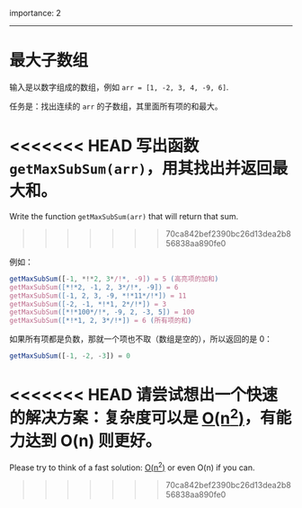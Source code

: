 importance: 2

---

# 最大子数组

输入是以数字组成的数组，例如 `arr = [1, -2, 3, 4, -9, 6]`.

任务是：找出连续的 `arr` 的子数组，其里面所有项的和最大。

<<<<<<< HEAD
写出函数 `getMaxSubSum(arr)`，用其找出并返回最大和。
=======
Write the function `getMaxSubSum(arr)` that will return that sum.
>>>>>>> 70ca842bef2390bc26d13dea2b856838aa890fe0

例如：

```js
getMaxSubSum([-1, *!*2, 3*/!*, -9]) = 5 (高亮项的加和)
getMaxSubSum([*!*2, -1, 2, 3*/!*, -9]) = 6
getMaxSubSum([-1, 2, 3, -9, *!*11*/!*]) = 11
getMaxSubSum([-2, -1, *!*1, 2*/!*]) = 3
getMaxSubSum([*!*100*/!*, -9, 2, -3, 5]) = 100
getMaxSubSum([*!*1, 2, 3*/!*]) = 6 (所有项的和)
```

如果所有项都是负数，那就一个项也不取（数组是空的），所以返回的是 0：

```js
getMaxSubSum([-1, -2, -3]) = 0
```

<<<<<<< HEAD
请尝试想出一个快速的解决方案：复杂度可以是 [O(n<sup>2</sup>)](https://en.wikipedia.org/wiki/Big_O_notation)，有能力达到 O(n) 则更好。
=======
Please try to think of a fast solution: [O(n<sup>2</sup>)](https://en.wikipedia.org/wiki/Big_O_notation) or even O(n) if you can.
>>>>>>> 70ca842bef2390bc26d13dea2b856838aa890fe0
